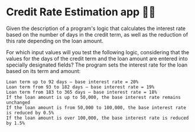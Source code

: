 # Credit Rate Estimation app 💾💵
Given the description of a program's logic that calculates the interest rate based on the number of days in the credit term, as well as the reduction of this rate depending on the loan amount.

For which input values will you test the following logic, considering that the values for the days of the credit term and the loan amount are entered into specially designated fields? The program sets the interest rate for the loan based on its term and amount:

    Loan term up to 92 days – base interest rate = 20%
    Loan term from 93 to 182 days – base interest rate = 19%
    Loan term from 183 to 365 days – base interest rate = 18%
    If the loan amount is up to 50,000, the base interest rate remains unchanged
    If the loan amount is from 50,000 to 100,000, the base interest rate is reduced by 0.5%
    If the loan amount is over 100,000, the base interest rate is reduced by 1.5%
